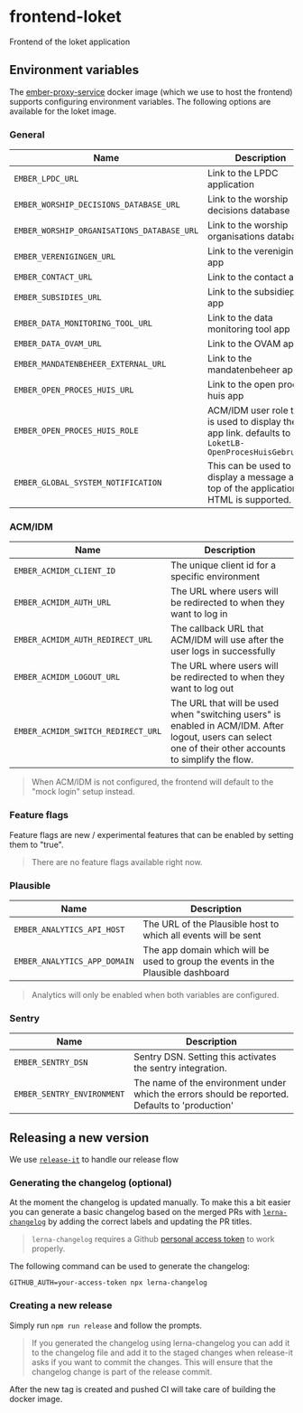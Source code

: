 # frontend-loket

Frontend of the loket application

## Environment variables

The [ember-proxy-service](https://github.com/mu-semtech/ember-proxy-service#configure-environment-variables-in-the-frontends-container) docker image (which we use to host the frontend) supports configuring environment variables. The following options are available for the loket image.

### General

| Name                                       | Description                                                                                           |
| ------------------------------------------ | ----------------------------------------------------------------------------------------------------- |
| `EMBER_LPDC_URL`                           | Link to the LPDC application                                                                          |
| `EMBER_WORSHIP_DECISIONS_DATABASE_URL`     | Link to the worship decisions database                                                                |
| `EMBER_WORSHIP_ORGANISATIONS_DATABASE_URL` | Link to the worship organisations database                                                            |
| `EMBER_VERENIGINGEN_URL`                   | Link to the verenigingen app                                                                          |
| `EMBER_CONTACT_URL`                        | Link to the contact app                                                                               |
| `EMBER_SUBSIDIES_URL`                      | Link to the subsidiepunt app                                                                          |
| `EMBER_DATA_MONITORING_TOOL_URL`           | Link to the data monitoring tool app                                                                  |
| `EMBER_DATA_OVAM_URL`                      | Link to the OVAM app                                                                  |
| `EMBER_MANDATENBEHEER_EXTERNAL_URL`        | Link to the mandatenbeheer app                                                                        |
| `EMBER_OPEN_PROCES_HUIS_URL`               | Link to the open proces huis app                                                                      |
| `EMBER_OPEN_PROCES_HUIS_ROLE`              | ACM/IDM user role that is used to display the app link. defaults to `LoketLB-OpenProcesHuisGebruiker` |
| `EMBER_GLOBAL_SYSTEM_NOTIFICATION`         | This can be used to display a message at the top of the application. HTML is supported.               |

### ACM/IDM

| Name                               | Description                                                                                                                                              |
| ---------------------------------- | -------------------------------------------------------------------------------------------------------------------------------------------------------- |
| `EMBER_ACMIDM_CLIENT_ID`           | The unique client id for a specific environment                                                                                                          |
| `EMBER_ACMIDM_AUTH_URL`            | The URL where users will be redirected to when they want to log in                                                                                       |
| `EMBER_ACMIDM_AUTH_REDIRECT_URL`   | The callback URL that ACM/IDM will use after the user logs in successfully                                                                               |
| `EMBER_ACMIDM_LOGOUT_URL`          | The URL where users will be redirected to when they want to log out                                                                                      |
| `EMBER_ACMIDM_SWITCH_REDIRECT_URL` | The URL that will be used when "switching users" is enabled in ACM/IDM. After logout, users can select one of their other accounts to simplify the flow. |

> When ACM/IDM is not configured, the frontend will default to the "mock login" setup instead.

### Feature flags

Feature flags are new / experimental features that can be enabled by setting them to "true".

> There are no feature flags available right now.

### Plausible

| Name                         | Description                                                                      |
| ---------------------------- | -------------------------------------------------------------------------------- |
| `EMBER_ANALYTICS_API_HOST`   | The URL of the Plausible host to which all events will be sent                   |
| `EMBER_ANALYTICS_APP_DOMAIN` | The app domain which will be used to group the events in the Plausible dashboard |

> Analytics will only be enabled when both variables are configured.

### Sentry

| Name                       | Description                                                                                     |
| -------------------------- | ----------------------------------------------------------------------------------------------- |
| `EMBER_SENTRY_DSN`         | Sentry DSN. Setting this activates the sentry integration.                                      |
| `EMBER_SENTRY_ENVIRONMENT` | The name of the environment under which the errors should be reported. Defaults to 'production' |

## Releasing a new version

We use [`release-it`](https://github.com/release-it/release-it) to handle our release flow

### Generating the changelog (optional)

At the moment the changelog is updated manually. To make this a bit easier you can generate a basic changelog based on the merged PRs with [`lerna-changelog`](https://github.com/lerna/lerna-changelog) by adding the correct labels and updating the PR titles.

> `lerna-changelog` requires a Github [personal access token](https://docs.github.com/en/authentication/keeping-your-account-and-data-secure/creating-a-personal-access-token) to work properly.

The following command can be used to generate the changelog:

`GITHUB_AUTH=your-access-token npx lerna-changelog`

### Creating a new release

Simply run `npm run release` and follow the prompts.

> If you generated the changelog using lerna-changelog you can add it to the changelog file and add it to the staged changes when release-it asks if you want to commit the changes. This will ensure that the changelog change is part of the release commit.

After the new tag is created and pushed CI will take care of building the docker image.
